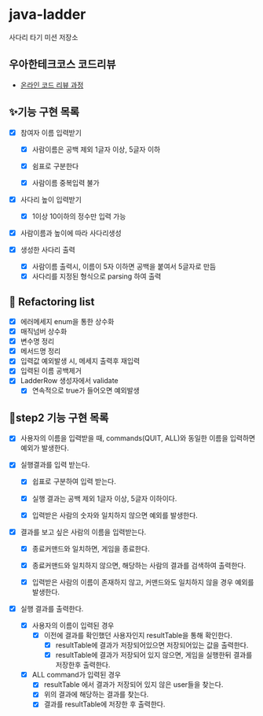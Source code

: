 # java-ladder

사다리 타기 미션 저장소

## 우아한테크코스 코드리뷰

- [온라인 코드 리뷰 과정](https://github.com/woowacourse/woowacourse-docs/blob/master/maincourse/README.md)

## ✨기능 구현 목록

- [x] 참여자 이름 입력받기
    - [x] 사람이름은 공백 제외 1글자 이상, 5글자 이하
    - [x] 쉼표로 구분한다
    - [x] 사람이름 중복입력 불가


- [x] 사다리 높이 입력받기
    - [x] 1이상 10이하의 정수만 입력 가능


- [x] 사람이름과 높이에 따라 사다리생성

- [x] 생성한 사다리 출력
    - [x] 사람이름 출력시, 이름이 5자 이하면 공백을 붙여서 5글자로 만듬
    - [x] 사다리를 지정된 형식으로 parsing 하여 출력

## 🎉 Refactoring list

- [x] 에러메세지 enum을 통한 상수화
- [x] 매직넘버 상수화
- [x] 변수명 정리
- [x] 메서드명 정리
- [x] 입력값 예외발생 시, 메세지 출력후 재입력
- [x] 입력된 이름 공백제거
- [x] LadderRow 생성자에서 validate
    - [x] 연속적으로 true가 들어오면 예외발생

## 🚀step2 기능 구현 목록

- [x] 사용자의 이름을 입력받을 때, commands(QUIT, ALL)와 동일한 이름을 입력하면 예외가 발생한다.

- [x] 실행결과를 입력 받는다.
    - [x] 쉽표로 구분하여 입력 받는다.
    - [x] 실행 결과는 공백 제외 1글자 이상, 5글자 이하이다.
    - [x] 입력받은 사람의 숫자와 일치하지 않으면 예외를 발생한다.
  
  
- [x] 결과를 보고 싶은 사람의 이름을 입력받는다.
    - [x] 종료커맨드와 일치하면, 게임을 종료한다.
    - [x] 종료커맨드와 일치하지 않으면, 해당하는 사람의 결과를 검색하여 출력한다.
    - [x] 입력받은 사람의 이름이 존재하지 않고, 커맨드와도 일치하지 않을 경우 예외를 발생한다.

  
- [x] 실행 결과를 출력한다.
    - [x] 사용자의 이름이 입력된 경우
        - [x] 이전에 결과를 확인했던 사용자인지 resultTable을 통해 확인한다.
            - [x] resultTable에 결과가 저장되어있으면 저장되어있는 값을 출력한다.
            - [x] resultTable에 결과가 저장되어 있지 않으면, 게임을 실행한뒤 결과를 저장한후 출력한다.
    - [x] ALL command가 입력된 경우
        - [x] resultTable 에서 결과가 저장되어 있지 않은 user들을 찾는다.
        - [x] 위의 결과에 해당하는 결과를 찾는다.
        - [x] 결과를 resultTable에 저장한 후 출력한다.
